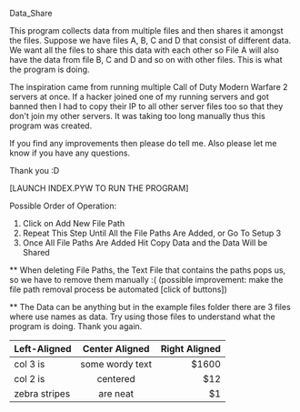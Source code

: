 Data_Share

This program collects data from multiple files and then shares it amongst the files. Suppose we have files A, B, C and D that consist of different data. We want all the files to share this data with each other so File A will also have the data from file B, C and D and so on with other files. This is what the program is doing.

The inspiration came from running multiple Call of Duty Modern Warfare 2 servers at once. If a hacker joined one of my running servers and got banned then I had to copy their IP to all other server files too so that they don't join my other servers. It was taking too long manually thus this program was created.

If you find any improvements then please do tell me. Also please let me know if you have any questions.

Thank you :D

[LAUNCH INDEX.PYW TO RUN THE PROGRAM]

Possible Order of Operation:

1) Click on Add New File Path
2) Repeat This Step Until All the File Paths Are Added, or Go To Setup 3
3) Once All File Paths Are Added Hit Copy Data and the Data Will be Shared

** When deleting File Paths, the Text File that contains the paths pops us, so we have to remove them manually :( (possible improvement: make the file path removal process be automated [click of buttons])

** The Data can be anything but in the example files folder there are 3 files where use names as data. Try using those files to understand what the program is doing. Thank you again.

| Left-Aligned  | Center Aligned  | Right Aligned |
| :------------ |:---------------:| -----:|
| col 3 is      | some wordy text | $1600 |
| col 2 is      | centered        |   $12 |
| zebra stripes | are neat        |    $1 |
